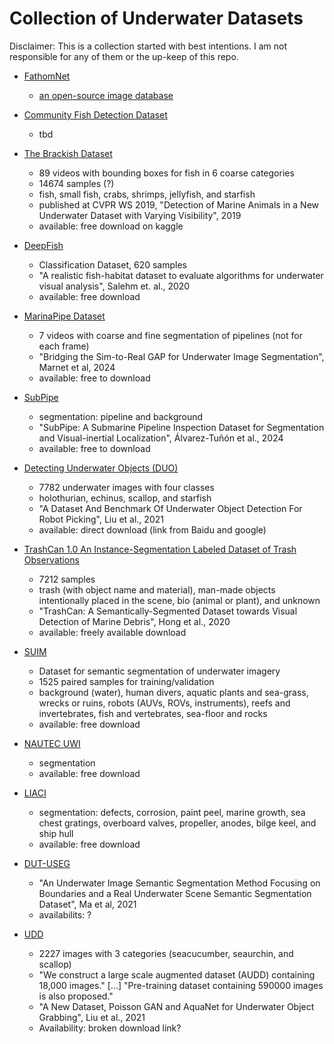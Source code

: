 # Collection of Underwater Datasets

Disclaimer: This is a collection started with best intentions. I am not responsible for any of them or the up-keep of this repo.

- [FathomNet](https://database.fathomnet.org/fathomnet/#/)
  - [an open-source image database](https://database.fathomnet.org/fathomnet/#/about)
- [Community Fish Detection Dataset](https://lila.science/datasets/community-fish-detection-dataset/)
  - tbd
- [The Brackish Dataset](https://www.kaggle.com/datasets/aalborguniversity/brackish-dataset)
  - 89 videos with bounding boxes for fish in 6 coarse categories
  - 14674 samples (?)
  - fish, small fish, crabs, shrimps, jellyfish, and starfish
  - published at CVPR WS 2019, "Detection of Marine Animals in a New Underwater Dataset with Varying Visibility", 2019
  - available: free download on kaggle
- [DeepFish](https://alzayats.github.io/DeepFish/)
  - Classification Dataset, 620 samples
  - "A realistic fish-habitat dataset to evaluate algorithms for underwater visual analysis", Salehm et. al., 2020
  - available: free download
- [MarinaPipe Dataset](https://github.com/remaro-network/MarinaPipe-dataset)
  - 7 videos with coarse and fine segmentation of pipelines (not for each frame)
  - "Bridging the Sim-to-Real GAP for Underwater Image Segmentation", Marnet et al, 2024
  - available: free to download
- [SubPipe](https://github.com/remaro-network/SubPipe-dataset)
  - segmentation: pipeline and background
  - "SubPipe: A Submarine Pipeline Inspection Dataset for Segmentation and Visual-inertial Localization", Álvarez-Tuñón et al., 2024
  - available: free to download
- [Detecting Underwater Objects (DUO)](https://github.com/chongweiliu/DUO)
  - 7782 underwater images with four classes
  - holothurian, echinus, scallop, and starfish 
  - "A Dataset And Benchmark Of Underwater Object Detection For Robot Picking", Liu et al., 2021
  - available: direct download (link from Baidu and google)
- [TrashCan 1.0 An Instance-Segmentation Labeled Dataset of Trash Observations](https://conservancy.umn.edu/items/6dd6a960-c44a-4510-a679-efb8c82ebfb7)
  - 7212 samples
  - trash (with object name and material), man-made objects intentionally placed in the scene, bio (animal or plant), and unknown
  - "TrashCan: A Semantically-Segmented Dataset towards Visual Detection of Marine Debris", Hong et al., 2020
  - available: freely available download
- [SUIM](http://irvlab.cs.umn.edu/resources/suim-dataset)
  - Dataset for semantic segmentation of underwater imagery
  - 1525 paired samples for training/validation
  - background (water), human divers, aquatic plants and sea-grass, wrecks or ruins, robots (AUVs, ROVs, instruments), reefs and invertebrates, fish and vertebrates, sea-floor and rocks
  - available: free download
- [NAUTEC UWI](https://1drv.ms/f/s!ApAbq4UfbfzjhzE6ttiTtxdpMg9i)
  - segmentation
  - available: free download
- [LIACI](https://liaci.sintef.cloud/)
  - segmentation: defects, corrosion, paint peel, marine growth, sea chest gratings, overboard valves, propeller, anodes, bilge keel, and ship hull
  - available: free download


- [DUT-USEG](https://github.com/chongweiliu/DUT-USEG)
  - "An Underwater Image Semantic Segmentation Method Focusing on Boundaries and a Real Underwater Scene Semantic Segmentation Dataset", Ma et al, 2021
  - availabilits: ?
- [UDD](https://github.com/chongweiliu/UDD_Official)
  - 2227 images with 3 categories (seacucumber, seaurchin, and scallop)
  - "We construct a large scale augmented dataset (AUDD) containing 18,000 images." [...] "Pre-training dataset containing 590000 images is also proposed." 
  - "A New Dataset, Poisson GAN and AquaNet for Underwater Object Grabbing", Liu et al., 2021
  - Availability: broken download link?
